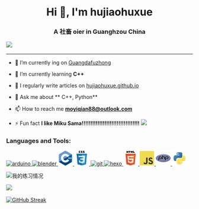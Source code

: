 <h1 align="center">Hi 👋, I'm hujiaohuxue</h1>
<h3 align="center">A 社畜 oier in Guanghzou China</h3>


![](https://cdn.luogu.com.cn/upload/image_hosting/f5djx291.png)

---

- 🔭 I’m currently ing on [Guangdafuzhong](https://www.gdfz.edu.cn/)

- 🌱 I’m currently learning **C++**


- 📝 I regularly write articles on [hujiaohuxue.github.io](hujiaohuxue.github.io)

- 💬 Ask me about ** C++, Python**

- 📫 How to reach me **moyiqian88@outlook.com**

- ⚡ Fun fact **I like Miku Sama!!!!!!!!!!!!!!!!!!!!!!!!!!!!!!!!!**
  ![](https://cdn.luogu.com.cn/upload/image_hosting/61dcaocz.png)

<h3 align="left">Languages and Tools:</h3>
<p align="left"> <a href="https://www.arduino.cc/" target="_blank" rel="noreferrer"> <img src="https://cdn.worldvectorlogo.com/logos/arduino-1.svg" alt="arduino" width="40" height="40"/> </a> <a href="https://www.blender.org/" target="_blank" rel="noreferrer"> <img src="https://download.blender.org/branding/community/blender_community_badge_white.svg" alt="blender" width="40" height="40"/> </a> <a href="https://www.w3schools.com/cpp/" target="_blank" rel="noreferrer"> <img src="https://raw.githubusercontent.com/devicons/devicon/master/icons/cplusplus/cplusplus-original.svg" alt="cplusplus" width="40" height="40"/> </a> <a href="https://www.w3schools.com/css/" target="_blank" rel="noreferrer"> <img src="https://raw.githubusercontent.com/devicons/devicon/master/icons/css3/css3-original-wordmark.svg" alt="css3" width="40" height="40"/> </a> <a href="https://git-scm.com/" target="_blank" rel="noreferrer"> <img src="https://www.vectorlogo.zone/logos/git-scm/git-scm-icon.svg" alt="git" width="40" height="40"/> </a> <a href="hexo.io/" target="_blank" rel="noreferrer"> <img src="https://www.vectorlogo.zone/logos/hexoio/hexoio-icon.svg" alt="hexo" width="40" height="40"/> </a> <a href="https://www.w3.org/html/" target="_blank" rel="noreferrer"> <img src="https://raw.githubusercontent.com/devicons/devicon/master/icons/html5/html5-original-wordmark.svg" alt="html5" width="40" height="40"/> </a> <a href="https://developer.mozilla.org/en-US/docs/Web/JavaScript" target="_blank" rel="noreferrer"> <img src="https://raw.githubusercontent.com/devicons/devicon/master/icons/javascript/javascript-original.svg" alt="javascript" width="40" height="40"/> </a> <a href="https://www.php.net" target="_blank" rel="noreferrer"> <img src="https://raw.githubusercontent.com/devicons/devicon/master/icons/php/php-original.svg" alt="php" width="40" height="40"/> </a> <a href="https://www.python.org" target="_blank" rel="noreferrer"> <img src="https://raw.githubusercontent.com/devicons/devicon/master/icons/python/python-original.svg" alt="python" width="40" height="40"/> </a> </p>

![我的练习情况](https://luogu.wao3.cn/api/practice?id=917838&card_width=626)

![](https://cdn.luogu.com.cn/upload/image_hosting/y5lx0v1a.png)



[![GitHub Streak](https://github-readme-streak-stats.herokuapp.com/?user=Hujiaohuxue)](https://git.io/streak-stats)


<!---
Hujiaohuxue/Hujiaohuxue is a ✨ special ✨ repository because its `README.md` (this file) appears on your GitHub profile.
You can click the Preview link to take a look at your changes.
--->
